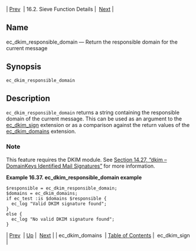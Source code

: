 | [Prev](sieve.ref.ec_dkim_domains)  | 16.2. Sieve Function Details |  [Next](sieve.ref.ec_dkim_sign) |

<a name="sieve.ref.ec_dkim_responsible_domain"></a>
## Name

ec_dkim_responsible_domain — Return the responsible domain for the current message

## Synopsis

`ec_dkim_responsible_domain`

<a name="idp29414320"></a>
## Description

`ec_dkim_responsible_domain` returns a string containing the responsible domain of the current message. This can be used as an argument to the [ec_dkim_sign](sieve.ref.ec_dkim_sign "ec_dkim_sign") extension or as a comparison against the return values of the [ec_dkim_domains](sieve.ref.ec_dkim_domains "ec_dkim_domains") extension.

### Note

This feature requires the DKIM module. See [Section 14.27, “dkim – DomainKeys Identified Mail Signatures”](modules.dkim "14.27. dkim – DomainKeys Identified Mail Signatures") for more information.

<a name="example.ec_dkim_responsible"></a>

**Example 16.37. ec_dkim_responsible_domain example**

```
$responsible = ec_dkim_responsible_domain;
$domains = ec_dkim_domains;
if ec_test :is $domains $responsible {
  ec_log "Valid DKIM signature found";
}
else {
  ec_log "No valid DKIM signature found";
}
```

| [Prev](sieve.ref.ec_dkim_domains)  | [Up](sieve.ref.files) |  [Next](sieve.ref.ec_dkim_sign) |
| ec_dkim_domains  | [Table of Contents](index) |  ec_dkim_sign |

